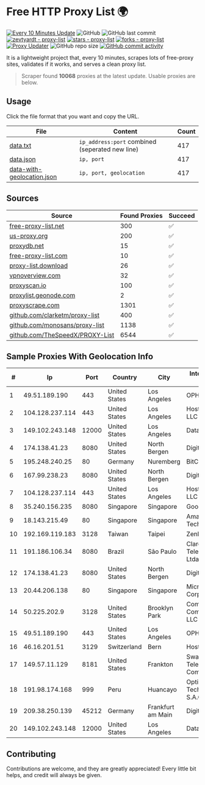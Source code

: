 
# Free HTTP Proxy List 🌍

[![Every 10 Minutes Update](https://github.com/mertguvencli/http-proxy-list/actions/workflows/main.yml/badge.svg?branch=main)](https://github.com/mertguvencli/http-proxy-list/actions/workflows/main.yml)
![GitHub](https://img.shields.io/github/license/mertguvencli/http-proxy-list)
![GitHub last commit](https://img.shields.io/github/last-commit/mertguvencli/http-proxy-list)
[![zevtyardt - proxy-list](https://img.shields.io/static/v1?label=zevtyardt&message=proxy-list&color=blue&logo=github)](https://github.com/zevtyardt/proxy-list "Go to GitHub repo")
[![stars - proxy-list](https://img.shields.io/github/stars/zevtyardt/proxy-list?style=social)](https://github.com/zevtyardt/proxy-list)
[![forks - proxy-list](https://img.shields.io/github/forks/zevtyardt/proxy-list?style=social)](https://github.com/zevtyardt/proxy-list)
[![Proxy Updater](https://github.com/zevtyardt/proxy-list/workflows/Proxy%20Updater/badge.svg)](https://github.com/zevtyardt/proxy-list/actions?query=workflow:"Proxy+Updater")
![GitHub repo size](https://img.shields.io/github/repo-size/zevtyardt/proxy-list)
[![GitHub commit activity](https://img.shields.io/github/commit-activity/m/zevtyardt/proxy-list?logo=commits)](https://github.com/zevtyardt/proxy-list/commits/main)

It is a lightweight project that, every 10 minutes, scrapes lots of free-proxy sites, validates if it works, and serves a clean proxy list.

> Scraper found **10068** proxies at the latest update. Usable proxies are below.

## Usage

Click the file format that you want and copy the URL.

|File|Content|Count|
|----|-------|-----|
|[data.txt](https://raw.githubusercontent.com/mertguvencli/http-proxy-list/main/proxy-list/data.txt)|`ip_address:port` combined (seperated new line)|417|
|[data.json](https://raw.githubusercontent.com/mertguvencli/http-proxy-list/main/proxy-list/data.json)|`ip, port`|417|
|[data-with-geolocation.json](https://raw.githubusercontent.com/mertguvencli/http-proxy-list/main/proxy-list/data-with-geolocation.json)|`ip, port, geolocation`|417|

## Sources

|Source|Found Proxies|Succeed|
|------|-------------|-------|
|[free-proxy-list.net](https://free-proxy-list.net)|300|✅|
|[us-proxy.org](https://www.us-proxy.org)|200|✅|
|[proxydb.net](http://proxydb.net)|15|✅|
|[free-proxy-list.com](https://free-proxy-list.com/?page=&port=&type%5B%5D=http&type%5B%5D=https&up_time=0&search=Search)|10|✅|
|[proxy-list.download](https://www.proxy-list.download/HTTP)|26|✅|
|[vpnoverview.com](https://vpnoverview.com/privacy/anonymous-browsing/free-proxy-servers)|32|✅|
|[proxyscan.io](https://www.proxyscan.io)|100|✅|
|[proxylist.geonode.com](https://proxylist.geonode.com/api/proxy-list?limit=300&page=1&sort_by=lastChecked&sort_type=desc&protocols=http,https)|2|✅|
|[proxyscrape.com](https://api.proxyscrape.com/v2/?request=displayproxies&protocol=http&timeout=10000&country=all&ssl=all&anonymity=all)|1301|✅|
|[github.com/clarketm/proxy-list](https://raw.githubusercontent.com/clarketm/proxy-list/master/proxy-list-raw.txt)|400|✅|
|[github.com/monosans/proxy-list](https://raw.githubusercontent.com/monosans/proxy-list/main/proxies/http.txt)|1138|✅|
|[github.com/TheSpeedX/PROXY-List](https://raw.githubusercontent.com/TheSpeedX/PROXY-List/master/http.txt)|6544|✅|


## Sample Proxies With Geolocation Info

|#|Ip|Port|Country|City|Internet Service Provider|
|-|--|----|-------|----|-------------------------|
|1|49.51.189.190|443|United States|Los Angeles|OPHL|
|2|104.128.237.114|443|United States|Los Angeles|HostUS Solutions LLC|
|3|149.102.243.148|12000|United States|Los Angeles|Datacamp Limited|
|4|174.138.41.23|8080|United States|North Bergen|DigitalOcean, LLC|
|5|195.248.240.25|80|Germany|Nuremberg|BitCommand|
|6|167.99.238.23|8080|United States|North Bergen|DigitalOcean, LLC|
|7|104.128.237.114|443|United States|Los Angeles|HostUS Solutions LLC|
|8|35.240.156.235|8080|Singapore|Singapore|Google LLC|
|9|18.143.215.49|80|Singapore|Singapore|Amazon Technologies Inc.|
|10|192.169.119.183|3128|Taiwan|Taipei|Zenlayer Inc|
|11|191.186.106.34|8080|Brazil|São Paulo|Claro NXT Telecomunicacoes Ltda|
|12|174.138.41.23|8080|United States|North Bergen|DigitalOcean, LLC|
|13|20.44.206.138|80|Singapore|Singapore|Microsoft Corporation|
|14|50.225.202.9|3128|United States|Brooklyn Park|Comcast Cable Communications, LLC|
|15|49.51.189.190|443|United States|Los Angeles|OPHL|
|16|46.16.201.51|3129|Switzerland|Bern|Hosteur SA|
|17|149.57.11.129|8181|United States|Frankton|Swayzee Telephone Company, Inc.|
|18|191.98.174.168|999|Peru|Huancayo|Optical Technologies S.A.C.|
|19|209.38.250.139|45212|Germany|Frankfurt am Main|DigitalOcean, LLC|
|20|149.102.243.148|12000|United States|Los Angeles|Datacamp Limited|



## Contributing

Contributions are welcome, and they are greatly appreciated! Every
little bit helps, and credit will always be given.

